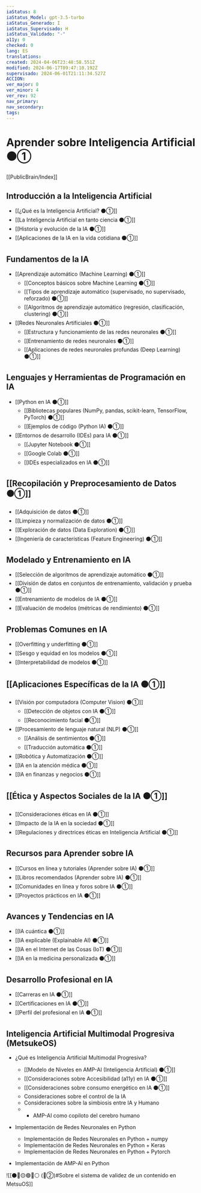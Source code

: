 ```yaml
---
iaStatus: 8
iaStatus_Model: gpt-3.5-turbo
iaStatus_Generado: I
iaStatus_Supervisado: H
iaStatus_Validado: "-"
a11y: 0
checked: 0
lang: ES
translations: 
created: 2024-04-06T23:48:58.551Z
modified: 2024-06-17T09:47:10.192Z
supervisado: 2024-06-01T21:11:34.527Z
ACCION: 
ver_major: 0
ver_minor: 4
ver_rev: 92
nav_primary: 
nav_secondary: 
tags:
---
```

# Aprender sobre Inteligencia Artificial ⚫①

[[PublicBrain/Index]]

## Introducción a la Inteligencia Artificial

   - [[¿Qué es la Inteligencia Artificial? ⚫①]]
   - [[La Inteligencia Artificial en tanto ciencia ⚫①]]
   - [[Historia y evolución de la IA ⚫①]]
   - [[Aplicaciones de la IA en la vida cotidiana ⚫①]]

## Fundamentos de la IA

- [[Aprendizaje automático (Machine Learning) ⚫①]]
	- [[Conceptos básicos sobre Machine Learning ⚫①]]
	- [[Tipos de aprendizaje automático (supervisado, no supervisado, reforzado) ⚫①]]
	- [[Algoritmos de aprendizaje automático (regresión, clasificación, clustering) ⚫①]]
- [[Redes Neuronales Artificiales ⚫①]]
	- [[Estructura y funcionamiento de las redes neuronales ⚫①]]
	- [[Entrenamiento de redes neuronales ⚫①]]
	- [[Aplicaciones de redes neuronales profundas (Deep Learning) ⚫①]]

## Lenguajes y Herramientas de Programación en IA

- [[Python en IA ⚫①]]
  - [[Bibliotecas populares (NumPy, pandas, scikit-learn, TensorFlow, PyTorch) ⚫①]]
  - [[Ejemplos de código (Python IA) ⚫①]]
- [[Entornos de desarrollo (IDEs) para IA ⚫①]]
  - [[Jupyter Notebook ⚫①]]
  - [[Google Colab ⚫①]]
  - [[IDEs especializados en IA ⚫①]]

## [[Recopilación y Preprocesamiento de Datos ⚫①]]

- [[Adquisición de datos ⚫①]]
- [[Limpieza y normalización de datos ⚫①]]
- [[Exploración de datos (Data Exploration) ⚫①]]
- [[Ingeniería de características (Feature Engineering) ⚫①]]

## Modelado y Entrenamiento en IA

- [[Selección de algoritmos de aprendizaje automático ⚫①]]
- [[División de datos en conjuntos de entrenamiento, validación y prueba ⚫①]]
- [[Entrenamiento de modelos de IA ⚫①]]
- [[Evaluación de modelos (métricas de rendimiento) ⚫①]]

## Problemas Comunes en IA

- [[Overfitting y underfitting ⚫①]]
- [[Sesgo y equidad en los modelos ⚫①]]
- [[Interpretabilidad de modelos ⚫①]]

## [[Aplicaciones Específicas de la IA ⚫①]]

- [[Visión por computadora (Computer Vision) ⚫①]]
  - [[Detección de objetos con IA ⚫①]]
  - [[Reconocimiento facial ⚫①]]
- [[Procesamiento de lenguaje natural (NLP) ⚫①]]
  - [[Análisis de sentimientos ⚫①]]
  - [[Traducción automática ⚫①]]
- [[Robótica y Automatización ⚫①]]
- [[IA en la atención médica ⚫①]]
- [[IA en finanzas y negocios ⚫①]]

## [[Ética y Aspectos Sociales de la IA ⚫①]]

- [[Consideraciones éticas en IA ⚫①]]
- [[Impacto de la IA en la sociedad ⚫①]]
- [[Regulaciones y directrices éticas en Inteligencia Artificial ⚫①]]

## Recursos para Aprender sobre IA

- [[Cursos en línea y tutoriales (Aprender sobre IA) ⚫①]]
- [[Libros recomendados (Aprender sobre IA) ⚫①]]
- [[Comunidades en línea y foros sobre IA ⚫①]]
- [[Proyectos prácticos en IA ⚫①]]

## Avances y Tendencias en IA

- [[IA cuántica ⚫①]]
- [[IA explicable (Explainable AI) ⚫①]]
- [[IA en el Internet de las Cosas (IoT) ⚫①]]
- [[IA en la medicina personalizada ⚫①]]

## Desarrollo Profesional en IA

- [[Carreras en IA ⚫①]]
- [[Certificaciones en IA ⚫①]]
- [[Perfil del profesional en IA ⚫①]]

## Inteligencia Artificial Multimodal Progresiva (MetsukeOS)

* ¿Qué es Inteligencia Artificial Multimodal Progresiva?
	* [[Modelo de Niveles en AMP-AI (Inteligencia Artificial)  ⚫①]]
	* [[Consideraciones sobre Accesibilidad (a11y) en IA ⚫①]]
	* [[Consideraciones sobre consumo energético en IA  ⚫①]]
	* Consideraciones sobre el control de la IA
	* Consideraciones sobre la simbiosis entre IA y Humano
	* 
		*  AMP-AI como copiloto del cerebro humano

* Implementación de Redes Neuronales en Python
	* Implementación de Redes Neuronales en Python + numpy
	* Implementación de Redes Neuronales en Python + Keras
	* Implementación de Redes Neuronales en Python + Pytorch

* Implementación de AMP-AI en Python

![[⚫🔴🟡🟢🔵⚪ (🔴②)#Sobre el sistema de validez de un contenido en MetsuOS]]


